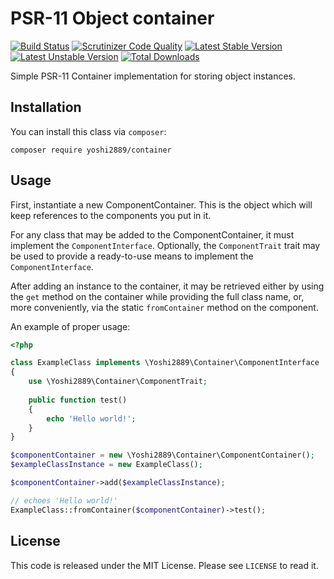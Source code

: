 # PSR-11 Object container
[![Build Status](https://scrutinizer-ci.com/g/Yoshi2889/container/badges/build.png?b=3.0)](https://scrutinizer-ci.com/g/Yoshi2889/container/build-status/master)
[![Scrutinizer Code Quality](https://scrutinizer-ci.com/g/Yoshi2889/container/badges/quality-score.png?b=3.0)](https://scrutinizer-ci.com/g/Yoshi2889/container/?branch=master)
[![Latest Stable Version](https://poser.pugx.org/yoshi2889/container/v/stable)](https://packagist.org/packages/yoshi2889/container)
[![Latest Unstable Version](https://poser.pugx.org/yoshi2889/container/v/unstable)](https://packagist.org/packages/yoshi2889/container)
[![Total Downloads](https://poser.pugx.org/yoshi2889/container/downloads)](https://packagist.org/packages/yoshi2889/container)

Simple PSR-11 Container implementation for storing object instances.

## Installation
You can install this class via `composer`:

```composer require yoshi2889/container```

## Usage
First, instantiate a new ComponentContainer. This is the object which will keep references to the components you put in it.

For any class that may be added to the ComponentContainer, it must implement the `ComponentInterface`. 
Optionally, the `ComponentTrait` trait may be used to provide a ready-to-use means to implement the `ComponentInterface`.

After adding an instance to the container, it may be retrieved either by using the `get` method on the container 
while providing the full class name, or, more conveniently, via the static `fromContainer` method on the component.

An example of proper usage:

```php
<?php

class ExampleClass implements \Yoshi2889\Container\ComponentInterface
{
	use \Yoshi2889\Container\ComponentTrait;
	
	public function test()
	{
		echo 'Hello world!';
	}
}

$componentContainer = new \Yoshi2889\Container\ComponentContainer();
$exampleClassInstance = new ExampleClass();

$componentContainer->add($exampleClassInstance);

// echoes 'Hello world!'
ExampleClass::fromContainer($componentContainer)->test();
```

## License
This code is released under the MIT License. Please see `LICENSE` to read it.